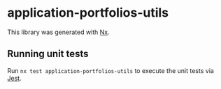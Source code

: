 # application-portfolios-utils

This library was generated with [Nx](https://nx.dev).

## Running unit tests

Run `nx test application-portfolios-utils` to execute the unit tests via [Jest](https://jestjs.io).
